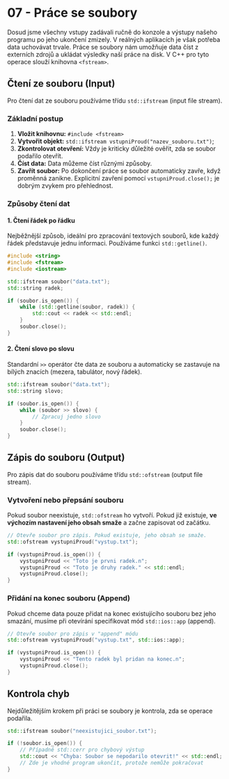 # **07 - Práce se soubory**

Dosud jsme všechny vstupy zadávali ručně do konzole a výstupy našeho programu po jeho ukončení zmizely. V reálných aplikacích je však potřeba data uchovávat trvale. Práce se soubory nám umožňuje data číst z externích zdrojů a ukládat výsledky naší práce na disk. V C++ pro tyto operace slouží knihovna `<fstream>`.

## **Čtení ze souboru (Input)**

Pro čtení dat ze souboru používáme třídu `std::ifstream` (input file stream).

### **Základní postup**

1. **Vložit knihovnu:** `#include <fstream>` 
2. **Vytvořit objekt:** `std::ifstream vstupniProud("nazev_souboru.txt")`;  
3. **Zkontrolovat otevření:** Vždy je kriticky důležité ověřit, zda se soubor podařilo otevřít.  
4. **Číst data:** Data můžeme číst různými způsoby.  
5. **Zavřít soubor:** Po dokončení práce se soubor automaticky zavře, když proměnná zanikne. Explicitní zavření pomocí `vstupniProud.close();` je dobrým zvykem pro přehlednost.

### **Způsoby čtení dat**

#### **1. Čtení řádek po řádku**

Nejběžnější způsob, ideální pro zpracování textových souborů, kde každý řádek představuje jednu informaci. Používáme funkci `std::getline()`.

```cpp
#include <string>  
#include <fstream>  
#include <iostream>

std::ifstream soubor("data.txt");  
std::string radek;

if (soubor.is_open()) {  
    while (std::getline(soubor, radek)) {  
        std::cout << radek << std::endl;  
    }  
    soubor.close();  
}
```

#### **2. Čtení slovo po slovu**

Standardní `>>` operátor čte data ze souboru a automaticky se zastavuje na bílých znacích (mezera, tabulátor, nový řádek).

```cpp
std::ifstream soubor("data.txt");  
std::string slovo;

if (soubor.is_open()) {  
    while (soubor >> slovo) {  
        // Zpracuj jedno slovo  
    }  
    soubor.close();  
}
```

## **Zápis do souboru (Output)**

Pro zápis dat do souboru používáme třídu `std::ofstream` (output file stream).

### **Vytvoření nebo přepsání souboru**

Pokud soubor neexistuje, `std::ofstream` ho vytvoří. Pokud již existuje, **ve výchozím nastavení jeho obsah smaže** a začne zapisovat od začátku.

```cpp
// Otevře soubor pro zápis. Pokud existuje, jeho obsah se smaže.  
std::ofstream vystupniProud("vystup.txt");

if (vystupniProud.is_open()) {  
    vystupniProud << "Toto je prvni radek.n";  
    vystupniProud << "Toto je druhy radek." << std::endl;  
    vystupniProud.close();  
}
```

### **Přidání na konec souboru (Append)**

Pokud chceme data pouze přidat na konec existujícího souboru bez jeho smazání, musíme při otevírání specifikovat mód `std::ios::app` (append).

```cpp
// Otevře soubor pro zápis v "append" módu  
std::ofstream vystupniProud("vystup.txt", std::ios::app);

if (vystupniProud.is_open()) {  
    vystupniProud << "Tento radek byl pridan na konec.n";  
    vystupniProud.close();  
}
```

## **Kontrola chyb**

Nejdůležitějším krokem při práci se soubory je kontrola, zda se operace podařila.

```cpp
std::ifstream soubor("neexistujici_soubor.txt");

if (!soubor.is_open()) {  
    // Případně std::cerr pro chybový výstup  
    std::cout << "Chyba: Soubor se nepodarilo otevrit!" << std::endl;  
    // Zde je vhodné program ukončit, protože nemůže pokračovat  
}
```